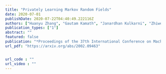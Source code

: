```yaml
---
title: "Privately Learning Markov Random Fields"
date: 2020-07-01
publishDate: 2020-07-22T04:40:49.222116Z
authors: ["Huanyu Zhang", "Gautam Kamath", "Janardhan Kulkarni", "Zhiwei Steven Wu"]
publication_types: ["1"]
abstract: ""
featured: false
publication: "*Proceedings of the 37th International Conference on Machine Learning* (ICML 2020)"
url_pdf: "https://arxiv.org/abs/2002.09463"


url_code : ""
url_video : ""
---
```


